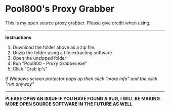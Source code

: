 # Pool800's Proxy Grabber
This is my open source proxy grabber. Please give credit when using.

___________________________________________________________________________________________________________________________________________
**Instructions**
1. Download the folder above as a zip file.
2. Unzip the folder using a file extracting software
3. Open the unzipped folder
4. Run "Pool800 - Proxy Grabber.exe"
5. Click "Grab Ip's"

*If Windows screen protector pops up then click "more info" and the click "run anyway"*
___________________________________________________________________________________________________________________________________________
**PLEASE OPEN AN ISSUE IF YOU HAVE FOUND A BUG, I WILL BE MAKING MORE OPEN SOURCE SOFTWARE IN THE FUTURE AS WELL**
